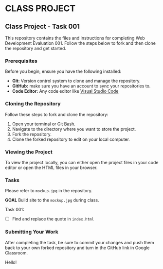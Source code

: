 # CLASS PROJECT

## Class Project - Task 001

This repository contains the files and instructions for completing Web Development Evaluation 001. Follow the steps below to fork and then clone the repository and get started.

### Prerequisites

Before you begin, ensure you have the following installed:

- **Git:** Version control system to clone and manage the repository.
- **GitHub:** make sure you have an account to sync your repositories to.
- **Code Editor:** Any code editor like [Visual Studio Code](https://code.visualstudio.com/)

### Cloning the Repository

Follow these steps to fork and clone the repository:

1. Open your terminal or Git Bash.
2. Navigate to the directory where you want to store the project.
3. Fork the repository.
4. Clone the forked repository to edit on your local computer.

### Viewing the Project

To view the project locally, you can either open the project files in your code editor or open the HTML files in your browser.

### Tasks

Please refer to `mockup.jpg` in the repository.

**GOAL** Build site to the `mockup.jpg` during class.

Task 001: 

- [ ] Find and replace the quote in `index.html`

### Submitting Your Work

After completing the task, be sure to commit your changes and push them back to your own forked repository and turn in the GitHub link in Google Classroom.

Hello!
